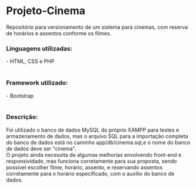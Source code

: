 # Projeto-Cinema
Repositório para versionamento de um sistema para cinemas, com reserva de horários e assentos conforme os filmes.

<h3>Linguagens utilizadas:</h3>
- HTML, CSS e PHP<br><br>

<h3>Framework utilizado:</h3>
- Bootstrap<br><br>

<h3>Descrição:</h3>
Foi utilizado o banco de dados MySQL do próprio XAMPP para testes e armazenamento de dados, mas o arquivo SQL para a importação completa do banco de dados está no caminho app/db/cinema.sql,e o nome do banco de dados deve ser "cinema".<br>
O projeto ainda necessita de algumas melhorias envolvendo front-end e responsividade, mas funciona corretamente para sua proposta, sendo possível escolher filme, horário, assento, e reservando assentos corretamente para o horário especificado, com o auxílio do banco de dados.
